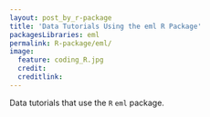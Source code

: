 ```yaml
---
layout: post_by_r-package
title: 'Data Tutorials Using the eml R Package'
packagesLibraries: eml
permalink: R-package/eml/
image:
  feature: coding_R.jpg
  credit: 
  creditlink: 
---
```


Data tutorials that use the `R` `eml` package.
